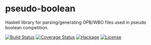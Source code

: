 # pseudo-boolean
Haskell library for parsing/generating OPB/WBO files used in pseudo boolean competition.

[![Build Status](https://secure.travis-ci.org/msakai/pseudo-boolean.png?branch=master)](http://travis-ci.org/msakai/pseudo-boolean) [![Coverage Status](https://coveralls.io/repos/msakai/pseudo-boolean/badge.svg)](https://coveralls.io/r/msakai/pseudo-boolean) [![Hackage](https://img.shields.io/hackage/v/pseudo-boolean.svg)](https://hackage.haskell.org/package/pseudo-boolean)
[![License](https://img.shields.io/badge/License-BSD%203--Clause-blue.svg)](https://opensource.org/licenses/BSD-3-Clause)
